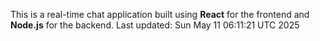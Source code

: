 This is a real-time chat application built using **React** for the frontend and **Node.js** for the backend.
Last updated: Sun May 11 06:11:21 UTC 2025
